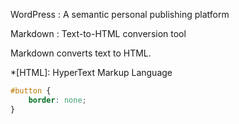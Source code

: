 WordPress
:  A semantic personal publishing platform 

Markdown
:  Text-to-HTML conversion tool

Markdown converts text to HTML.

*[HTML]: HyperText Markup Language

```css
#button {
    border: none;
}
```